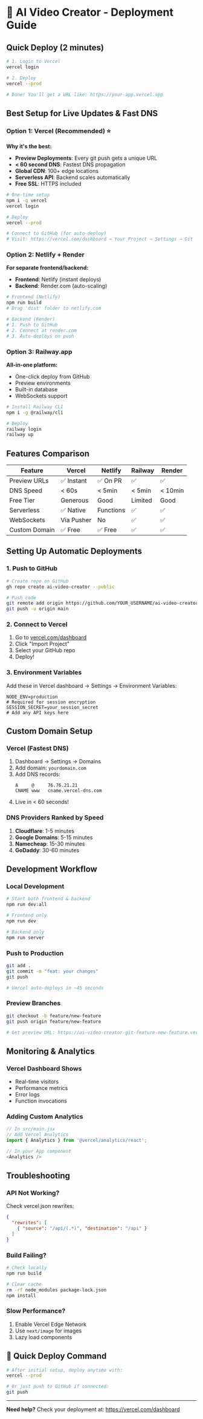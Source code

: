 # 🚀 AI Video Creator - Deployment Guide

## Quick Deploy (2 minutes)

```bash
# 1. Login to Vercel
vercel login

# 2. Deploy
vercel --prod

# Done! You'll get a URL like: https://your-app.vercel.app
```

## Best Setup for Live Updates & Fast DNS

### Option 1: Vercel (Recommended) ⭐
**Why it's the best:**
- **Preview Deployments**: Every git push gets a unique URL
- **< 60 second DNS**: Fastest DNS propagation
- **Global CDN**: 100+ edge locations
- **Serverless API**: Backend scales automatically
- **Free SSL**: HTTPS included

```bash
# One-time setup
npm i -g vercel
vercel login

# Deploy
vercel --prod

# Connect to GitHub (for auto-deploy)
# Visit: https://vercel.com/dashboard → Your Project → Settings → Git
```

### Option 2: Netlify + Render
**For separate frontend/backend:**
- **Frontend**: Netlify (instant deploys)
- **Backend**: Render.com (auto-scaling)

```bash
# Frontend (Netlify)
npm run build
# Drag 'dist' folder to netlify.com

# Backend (Render)
# 1. Push to GitHub
# 2. Connect at render.com
# 3. Auto-deploys on push
```

### Option 3: Railway.app
**All-in-one platform:**
- One-click deploy from GitHub
- Preview environments
- Built-in database
- WebSockets support

```bash
# Install Railway CLI
npm i -g @railway/cli

# Deploy
railway login
railway up
```

## Features Comparison

| Feature | Vercel | Netlify | Railway | Render |
|---------|---------|---------|---------|--------|
| Preview URLs | ✅ Instant | ✅ On PR | ✅ | ✅ |
| DNS Speed | < 60s | < 5min | < 5min | < 10min |
| Free Tier | Generous | Good | Limited | Good |
| Serverless | ✅ Native | Functions | ✅ | ✅ |
| WebSockets | Via Pusher | No | ✅ | ✅ |
| Custom Domain | ✅ Free | ✅ Free | ✅ | ✅ |

## Setting Up Automatic Deployments

### 1. Push to GitHub
```bash
# Create repo on GitHub
gh repo create ai-video-creator --public

# Push code
git remote add origin https://github.com/YOUR_USERNAME/ai-video-creator
git push -u origin main
```

### 2. Connect to Vercel
1. Go to [vercel.com/dashboard](https://vercel.com/dashboard)
2. Click "Import Project"
3. Select your GitHub repo
4. Deploy!

### 3. Environment Variables
Add these in Vercel dashboard → Settings → Environment Variables:
```
NODE_ENV=production
# Required for session encryption
SESSION_SECRET=your_session_secret
# Add any API keys here
```

## Custom Domain Setup

### Vercel (Fastest DNS)
1. Dashboard → Settings → Domains
2. Add domain: `yourdomain.com`
3. Add DNS records:
   ```
   A     @     76.76.21.21
   CNAME www   cname.vercel-dns.com
   ```
4. Live in < 60 seconds!

### DNS Providers Ranked by Speed
1. **Cloudflare**: 1-5 minutes
2. **Google Domains**: 5-15 minutes  
3. **Namecheap**: 15-30 minutes
4. **GoDaddy**: 30-60 minutes

## Development Workflow

### Local Development
```bash
# Start both frontend & backend
npm run dev:all

# Frontend only
npm run dev

# Backend only
npm run server
```

### Push to Production
```bash
git add .
git commit -m "feat: your changes"
git push

# Vercel auto-deploys in ~45 seconds
```

### Preview Branches
```bash
git checkout -b feature/new-feature
git push origin feature/new-feature

# Get preview URL: https://ai-video-creator-git-feature-new-feature.vercel.app
```

## Monitoring & Analytics

### Vercel Dashboard Shows
- Real-time visitors
- Performance metrics
- Error logs
- Function invocations

### Adding Custom Analytics
```javascript
// In src/main.jsx
// Add Vercel Analytics
import { Analytics } from '@vercel/analytics/react';

// In your App component
<Analytics />
```

## Troubleshooting

### API Not Working?
Check vercel.json rewrites:
```json
{
  "rewrites": [
    { "source": "/api/(.*)", "destination": "/api" }
  ]
}
```

### Build Failing?
```bash
# Check locally
npm run build

# Clear cache
rm -rf node_modules package-lock.json
npm install
```

### Slow Performance?
1. Enable Vercel Edge Network
2. Use `next/image` for images
3. Lazy load components

## 🎯 Quick Deploy Command

```bash
# After initial setup, deploy anytime with:
vercel --prod

# Or just push to GitHub if connected:
git push
```

---

**Need help?** Check your deployment at: https://vercel.com/dashboard